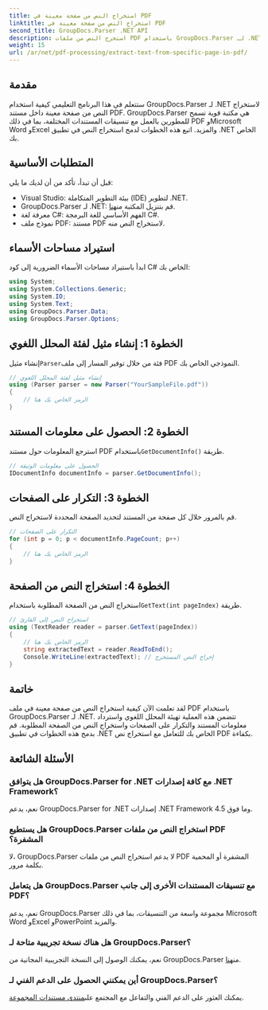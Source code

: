 ```yaml
---
title: استخراج النص من صفحة معينة في PDF
linktitle: استخراج النص من صفحة معينة في PDF
second_title: GroupDocs.Parser .NET API
description: استخرج النص من ملفات PDF باستخدام GroupDocs.Parser لـ .NET. يمكنك بسهولة استرداد محتوى صفحة معينة باستخدام هذه المكتبة القوية.
weight: 15
url: /ar/net/pdf-processing/extract-text-from-specific-page-in-pdf/
---
```

## مقدمة
ستتعلم في هذا البرنامج التعليمي كيفية استخدام GroupDocs.Parser لـ .NET لاستخراج النص من صفحة معينة داخل مستند PDF. GroupDocs.Parser هي مكتبة قوية تسمح للمطورين بالعمل مع تنسيقات المستندات المختلفة، بما في ذلك PDF وMicrosoft Word وExcel والمزيد. اتبع هذه الخطوات لدمج استخراج النص في تطبيق .NET الخاص بك.
## المتطلبات الأساسية
قبل أن تبدأ، تأكد من أن لديك ما يلي:
- Visual Studio: بيئة التطوير المتكاملة (IDE) لتطوير .NET.
-  GroupDocs.Parser لـ .NET: قم بتنزيل المكتبة من[هنا](https://releases.groupdocs.com/parser/net/).
- معرفة لغة C#: الفهم الأساسي للغة البرمجة C#.
- نموذج ملف PDF: مستند PDF لاستخراج النص منه.

## استيراد مساحات الأسماء
ابدأ باستيراد مساحات الأسماء الضرورية إلى كود C# الخاص بك:
```csharp
using System;
using System.Collections.Generic;
using System.IO;
using System.Text;
using GroupDocs.Parser.Data;
using GroupDocs.Parser.Options;
```
## الخطوة 1: إنشاء مثيل لفئة المحلل اللغوي
 إنشاء مثيل`Parser`فئة من خلال توفير المسار إلى ملف PDF النموذجي الخاص بك.
```csharp
// إنشاء مثيل لفئة المحلل اللغوي
using (Parser parser = new Parser("YourSampleFile.pdf"))
{
    // الرمز الخاص بك هنا
}
```
## الخطوة 2: الحصول على معلومات المستند
 استرجع المعلومات حول مستند PDF باستخدام`GetDocumentInfo()` طريقة.
```csharp
// الحصول على معلومات الوثيقة
IDocumentInfo documentInfo = parser.GetDocumentInfo();
```
## الخطوة 3: التكرار على الصفحات
قم بالمرور خلال كل صفحة من المستند لتحديد الصفحة المحددة لاستخراج النص.
```csharp
// التكرار على الصفحات
for (int p = 0; p < documentInfo.PageCount; p++)
{
    // الرمز الخاص بك هنا
}
```
## الخطوة 4: استخراج النص من الصفحة
 استخراج النص من الصفحة المطلوبة باستخدام`GetText(int pageIndex)` طريقة.
```csharp
// استخراج النص إلى القارئ
using (TextReader reader = parser.GetText(pageIndex))
{
    // الرمز الخاص بك هنا
    string extractedText = reader.ReadToEnd();
    Console.WriteLine(extractedText); // إخراج النص المستخرج
}
```

## خاتمة
لقد تعلمت الآن كيفية استخراج النص من صفحة معينة في ملف PDF باستخدام GroupDocs.Parser لـ .NET. تتضمن هذه العملية تهيئة المحلل اللغوي واسترداد معلومات المستند والتكرار على الصفحات واستخراج النص من الصفحة المطلوبة. قم بدمج هذه الخطوات في تطبيق .NET الخاص بك للتعامل مع استخراج نص PDF بكفاءة.

## الأسئلة الشائعة
### هل يتوافق GroupDocs.Parser for .NET مع كافة إصدارات .NET Framework؟
نعم، يدعم GroupDocs.Parser for .NET إصدارات .NET Framework 4.5 وما فوق.
### هل يستطيع GroupDocs.Parser استخراج النص من ملفات PDF المشفرة؟
لا، GroupDocs.Parser لا يدعم استخراج النص من ملفات PDF المشفرة أو المحمية بكلمة مرور.
### هل يتعامل GroupDocs.Parser مع تنسيقات المستندات الأخرى إلى جانب PDF؟
نعم، يدعم GroupDocs.Parser مجموعة واسعة من التنسيقات، بما في ذلك Microsoft Word وExcel وPowerPoint والمزيد.
### هل هناك نسخة تجريبية متاحة لـ GroupDocs.Parser؟
 نعم، يمكنك الوصول إلى النسخة التجريبية المجانية من GroupDocs.Parser من[هنا](https://releases.groupdocs.com/).
### أين يمكنني الحصول على الدعم الفني لـ GroupDocs.Parser؟
 يمكنك العثور على الدعم الفني والتفاعل مع المجتمع على[منتدى مستندات المجموعة](https://forum.groupdocs.com/c/parser/17).